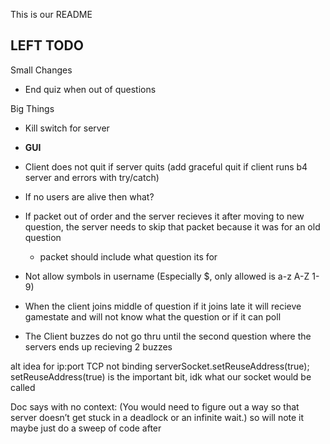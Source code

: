This is our README


LEFT TODO
--------------


Small Changes

- End quiz when out of questions

Big Things

- Kill switch for server
- **GUI**
- Client does not quit if server quits (add graceful quit if client runs b4 server and errors with try/catch)
- If no users are alive then what?

- If packet out of order and the server recieves it after moving to new question, the server needs to skip that packet because it was for an old question
  - packet should include what question its for
 
- Not allow symbols in username (Especially $, only allowed is a-z A-Z 1-9)
- When the client joins middle of question if it joins late it will recieve gamestate and will not know what the question or if it can poll

- The Client buzzes do not go thru until the second question where the servers ends up recieving 2 buzzes


alt idea for ip:port TCP not binding
serverSocket.setReuseAddress(true);
setReuseAddress(true) is the important bit, idk what our socket would be called



Doc says with no context:
(You would need to figure out a way so that server doesn’t get stuck in a deadlock or an infinite wait.)
so will note it maybe just do a sweep of code after
